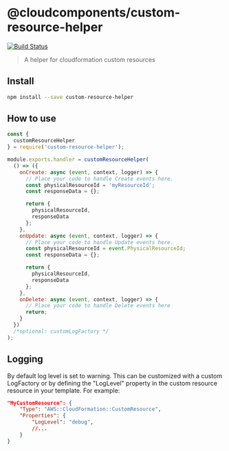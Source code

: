 # @cloudcomponents/custom-resource-helper

[![Build Status](https://travis-ci.org/hupe1980/custom-resource-helper.svg?branch=master)](https://travis-ci.org/hupe1980/custom-resource-helper)

> A helper for cloudformation custom resources

## Install

```bash
npm install --save custom-resource-helper
```

## How to use

```javascript
const {
  customResourceHelper
} = require('custom-resource-helper');

module.exports.handler = customResourceHelper(
  () => ({
    onCreate: async (event, context, logger) => {
      // Place your code to handle Create events here.
      const physicalResourceId = 'myResourceId';
      const responseData = {};

      return {
        physicalResourceId,
        responseData
      };
    },
    onUpdate: async (event, context, logger) => {
      // Place your code to handle Update events here.
      const physicalResourceId = event.PhysicalResourceId;
      const responseData = {};

      return {
        physicalResourceId,
        responseData
      };
    },
    onDelete: async (event, context, logger) => {
      // Place your code to handle Delete events here
      return;
    }
  })
  /*optional: customLogFactory */
);
```

## Logging

By default log level is set to warning. This can be customized with a custom LogFactory or by defining the "LogLevel" property in the custom resource resource in your template. For example:

```json
"MyCustomResource": {
    "Type": "AWS::CloudFormation::CustomResource",
    "Properties": {
        "LogLevel": "debug",
        //...
    }
}
```
